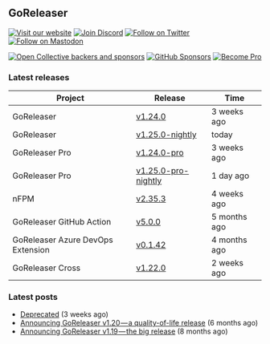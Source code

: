 ## GoReleaser

[![Visit our website](https://img.shields.io/badge/website-4285F4?style=for-the-badge&logo=googlechrome&logoColor=white)](https://goreleaser.com)
[![Join Discord](https://img.shields.io/badge/Discord-5865F2?style=for-the-badge&logo=discord&logoColor=white)](https://discord.gg/RGEBtg8vQ6)
[![Follow on Twitter](https://img.shields.io/badge/twitter-1DA1F2?style=for-the-badge&logo=twitter&logoColor=white)](https://twitter.com/goreleaser)
[![Follow on Mastodon](https://img.shields.io/badge/mastodon-6364FF?style=for-the-badge&logo=mastodon&logoColor=white)](https://fosstodon.org/@goreleaser)

[![Open Collective backers and sponsors](https://img.shields.io/opencollective/all/goreleaser?logo=opencollective&style=for-the-badge)](https://opencollective.com/goreleaser)
[![GitHub Sponsors](https://img.shields.io/github/sponsors/caarlos0?logo=github&style=for-the-badge)](https://github.com/sponsors/caarlos0)
[![Become Pro](https://img.shields.io/badge/pro_license-36A9AE?style=for-the-badge&logo=gumroad&logoColor=white)](https://goreleaser.com/pro)

### Latest releases


| Project                           | Release                                                                                         | Time        |
| --------------------------------- | ----------------------------------------------------------------------------------------------- | ----------- |
| GoReleaser | [v1.24.0](https://github.com/goreleaser/goreleaser/releases/tag/v1.24.0) | 3 weeks ago |
| GoReleaser | [v1.25.0-nightly](https://github.com/goreleaser/goreleaser/releases/tag/nightly) | today |
| GoReleaser Pro | [v1.24.0-pro](https://github.com/goreleaser/goreleaser-pro/releases/tag/v1.24.0-pro) | 3 weeks ago |
| GoReleaser Pro | [v1.25.0-pro-nightly](https://github.com/goreleaser/goreleaser-pro/releases/tag/nightly) | 1 day ago |
| nFPM | [v2.35.3](https://github.com/goreleaser/nfpm/releases/tag/v2.35.3) | 4 weeks ago |
| GoReleaser GitHub Action | [v5.0.0](https://github.com/goreleaser/goreleaser-action/releases/tag/v5.0.0) | 5 months ago |
| GoReleaser Azure DevOps Extension | [v0.1.42](https://github.com/goreleaser/goreleaser-azure-devops-extension/releases/tag/v0.1.42) | 4 months ago |
| GoReleaser Cross | [v1.22.0](https://github.com/goreleaser/goreleaser-cross/releases/tag/v1.22.0) | 2 weeks ago |


### Latest posts
- [Deprecated](https://blog.goreleaser.com/deprecated-2c73be35b208?source=rss----17aa0cbd263f---4) (3 weeks ago)
- [Announcing GoReleaser v1.20 — a quality-of-life release](https://blog.goreleaser.com/announcing-goreleaser-v1-20-a-quality-of-life-release-1d5f847e87ed?source=rss----17aa0cbd263f---4) (6 months ago)
- [Announcing GoReleaser v1.19 — the big release](https://blog.goreleaser.com/announcing-goreleaser-v1-19-the-big-release-b01565c72658?source=rss----17aa0cbd263f---4) (8 months ago)
